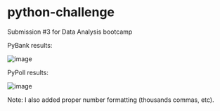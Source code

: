 # python-challenge
Submission #3 for Data Analysis bootcamp

PyBank results:

![image](https://github.com/mark-helotie/python-challenge/assets/43053988/8b522ba0-6595-4369-a27d-5bbf4818dc15)


PyPoll results:

![image](https://github.com/mark-helotie/python-challenge/assets/43053988/745e8afa-1679-47fc-9071-942ad7d0733d)

Note:   I also added proper number formatting (thousands commas, etc).


